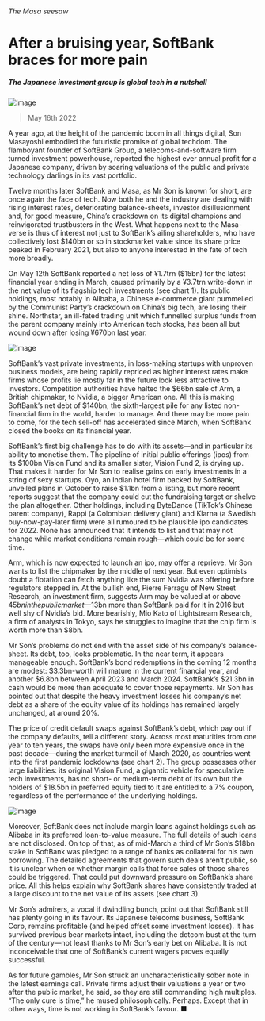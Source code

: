 ###### The Masa seesaw
# After a bruising year, SoftBank braces for more pain 
##### The Japanese investment group is global tech in a nutshell 
![image](images/20220521_WBD002.jpg) 
> May 16th 2022 
A year ago, at the height of the pandemic boom in all things digital, Son Masayoshi embodied the futuristic promise of global techdom. The flamboyant founder of SoftBank Group, a telecoms-and-software firm turned investment powerhouse, reported the highest ever annual profit for a Japanese company, driven by soaring valuations of the public and private technology darlings in its vast portfolio. 
Twelve months later SoftBank and Masa, as Mr Son is known for short, are once again the face of tech. Now both he and the industry are dealing with rising interest rates, deteriorating balance-sheets, investor disillusionment and, for good measure, China’s crackdown on its digital champions and reinvigorated trustbusters in the West. What happens next to the Masa-verse is thus of interest not just to SoftBank’s ailing shareholders, who have collectively lost $140bn or so in stockmarket value since its share price peaked in February 2021, but also to anyone interested in the fate of tech more broadly. 
On May 12th SoftBank reported a net loss of ¥1.7trn ($15bn) for the latest financial year ending in March, caused primarily by a ¥3.7trn write-down in the net value of its flagship tech investments (see chart 1). Its public holdings, most notably in Alibaba, a Chinese e-commerce giant pummelled by the Communist Party’s crackdown on China’s big tech, are losing their shine. Northstar, an ill-fated trading unit which funnelled surplus funds from the parent company mainly into American tech stocks, has been all but wound down after losing ¥670bn last year. 
![image](images/20220521_WBC324.png) 

SoftBank’s vast private investments, in loss-making startups with unproven business models, are being rapidly repriced as higher interest rates make firms whose profits lie mostly far in the future look less attractive to investors. Competition authorities have halted the $66bn sale of Arm, a British chipmaker, to Nvidia, a bigger American one. All this is making SoftBank’s net debt of $140bn, the sixth-largest pile for any listed non-financial firm in the world, harder to manage. And there may be more pain to come, for the tech sell-off has accelerated since March, when SoftBank closed the books on its financial year. 
SoftBank’s first big challenge has to do with its assets—and in particular its ability to monetise them. The pipeline of initial public offerings (ipos) from its $100bn Vision Fund and its smaller sister, Vision Fund 2, is drying up. That makes it harder for Mr Son to realise gains on early investments in a string of sexy startups. Oyo, an Indian hotel firm backed by SoftBank, unveiled plans in October to raise $1.1bn from a listing, but more recent reports suggest that the company could cut the fundraising target or shelve the plan altogether. Other holdings, including ByteDance (TikTok’s Chinese parent company), Rappi (a Colombian delivery giant) and Klarna (a Swedish buy-now-pay-later firm) were all rumoured to be plausible ipo candidates for 2022. None has announced that it intends to list and that may not change while market conditions remain rough—which could be for some time. 
Arm, which is now expected to launch an ipo, may offer a reprieve. Mr Son wants to list the chipmaker by the middle of next year. But even optimists doubt a flotation can fetch anything like the sum Nvidia was offering before regulators stepped in. At the bullish end, Pierre Ferragu of New Street Research, an investment firm, suggests Arm may be valued at or above $45bn in the public market—$13bn more than SoftBank paid for it in 2016 but well shy of Nvidia’s bid. More bearishly, Mio Kato of Lightstream Research, a firm of analysts in Tokyo, says he struggles to imagine that the chip firm is worth more than $8bn.
Mr Son’s problems do not end with the asset side of his company’s balance-sheet. Its debt, too, looks problematic. In the near term, it appears manageable enough. SoftBank’s bond redemptions in the coming 12 months are modest: $3.3bn-worth will mature in the current financial year, and another $6.8bn between April 2023 and March 2024. SoftBank’s $21.3bn in cash would be more than adequate to cover those repayments. Mr Son has pointed out that despite the heavy investment losses his company’s net debt as a share of the equity value of its holdings has remained largely unchanged, at around 20%. 
The price of credit default swaps against SoftBank’s debt, which pay out if the company defaults, tell a different story. Across most maturities from one year to ten years, the swaps have only been more expensive once in the past decade—during the market turmoil of March 2020, as countries went into the first pandemic lockdowns (see chart 2). The group possesses other large liabilities: its original Vision Fund, a gigantic vehicle for speculative tech investments, has no short- or medium-term debt of its own but the holders of $18.5bn in preferred equity tied to it are entitled to a 7% coupon, regardless of the performance of the underlying holdings. 
![image](images/20220521_WBC341.png) 

Moreover, SoftBank does not include margin loans against holdings such as Alibaba in its preferred loan-to-value measure. The full details of such loans are not disclosed. On top of that, as of mid-March a third of Mr Son’s $18bn stake in SoftBank was pledged to a range of banks as collateral for his own borrowing. The detailed agreements that govern such deals aren’t public, so it is unclear when or whether margin calls that force sales of those shares could be triggered. That could put downward pressure on SoftBank’s share price. All this helps explain why SoftBank shares have consistently traded at a large discount to the net value of its assets (see chart 3).
Mr Son’s admirers, a vocal if dwindling bunch, point out that SoftBank still has plenty going in its favour. Its Japanese telecoms business, SoftBank Corp, remains profitable (and helped offset some investment losses). It has survived previous bear markets intact, including the dotcom bust at the turn of the century—not least thanks to Mr Son’s early bet on Alibaba. It is not inconceivable that one of SoftBank’s current wagers proves equally successful. 
As for future gambles, Mr Son struck an uncharacteristically sober note in the latest earnings call. Private firms adjust their valuations a year or two after the public market, he said, so they are still commanding high multiples. “The only cure is time,” he mused philosophically. Perhaps. Except that in other ways, time is not working in SoftBank’s favour. ■

